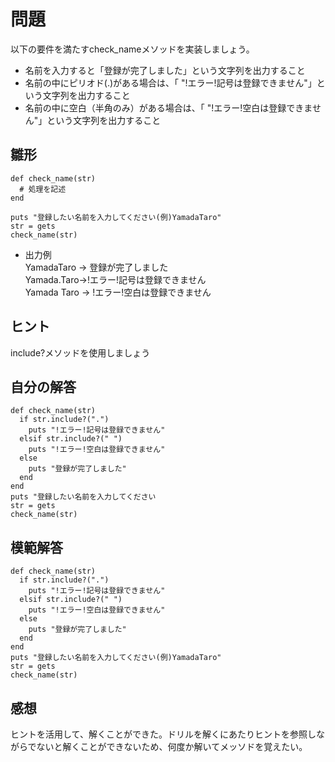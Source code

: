 # 問題  
以下の要件を満たすcheck_nameメソッドを実装しましょう。  

- 名前を入力すると「登録が完了しました」という文字列を出力すること  
- 名前の中にピリオド(.)がある場合は、「 "!エラー!記号は登録できません"」という文字列を出力すること  
- 名前の中に空白（半角のみ）がある場合は、「 "!エラー!空白は登録できません"」という文字列を出力すること
## 雛形  
```
def check_name(str) 
  # 処理を記述
end

puts "登録したい名前を入力してください(例)YamadaTaro"
str = gets
check_name(str)
```
- 出力例  
YamadaTaro → 登録が完了しました  
Yamada.Taro→!エラー!記号は登録できません  
Yamada Taro → !エラー!空白は登録できません  
## ヒント  
include?メソッドを使用しましょう  
## 自分の解答  
```
def check_name(str) 
  if str.include?(".")
    puts "!エラー!記号は登録できません"
  elsif str.include?(" ")
    puts "!エラー!空白は登録できません"
  else
    puts "登録が完了しました"
  end
end
puts "登録したい名前を入力してください
str = gets
check_name(str)
```
## 模範解答  
```
def check_name(str) 
  if str.include?(".")
    puts "!エラー!記号は登録できません"
  elsif str.include?(" ")
    puts "!エラー!空白は登録できません"
  else
    puts "登録が完了しました"
  end
end
puts "登録したい名前を入力してください(例)YamadaTaro"
str = gets
check_name(str)
```
## 感想  
ヒントを活用して、解くことができた。ドリルを解くにあたりヒントを参照しながらでないと解くことができないため、何度か解いてメッソドを覚えたい。
